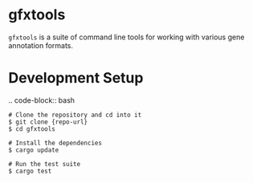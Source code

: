 # gfxtools

`gfxtools` is a suite of command line tools for working with various gene annotation formats.


# Development Setup

.. code-block:: bash

    # Clone the repository and cd into it
    $ git clone {repo-url}
    $ cd gfxtools

    # Install the dependencies
    $ cargo update

    # Run the test suite
    $ cargo test

